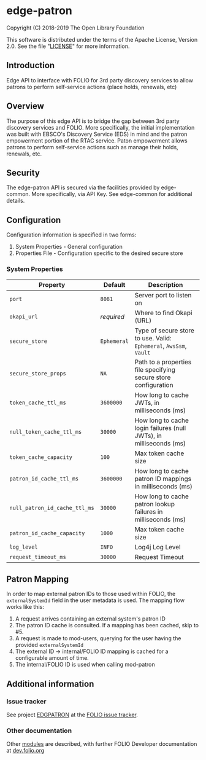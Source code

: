 # edge-patron

Copyright (C) 2018-2019 The Open Library Foundation

This software is distributed under the terms of the Apache License,
Version 2.0. See the file "[LICENSE](LICENSE)" for more information.

## Introduction

Edge API to interface with FOLIO for 3rd party discovery services to allow patrons to perform self-service actions (place holds, renewals, etc)

## Overview

The purpose of this edge API is to bridge the gap between 3rd party discovery services and FOLIO.  More specifically, the initial implementation was built with EBSCO's Discovery Service (EDS) in mind and the patron empowerment portion of the RTAC service.  Paton empowerment allows patrons to perform self-service actions such as manage their holds, renewals, etc.

## Security

The edge-patron API is secured via the facilities provided by edge-common.  More specifically, via API Key.  See edge-common for additional details.

## Configuration

Configuration information is specified in two forms:
1. System Properties - General configuration
1. Properties File - Configuration specific to the desired secure store

### System Properties

Property                      | Default     | Description
----------------------------- | ----------- | -------------
`port`                        | `8081`      | Server port to listen on
`okapi_url`                   | *required*  | Where to find Okapi (URL)
`secure_store`                | `Ephemeral` | Type of secure store to use.  Valid: `Ephemeral`, `AwsSsm`, `Vault`
`secure_store_props`          | `NA`        | Path to a properties file specifying secure store configuration
`token_cache_ttl_ms`          | `3600000`   | How long to cache JWTs, in milliseconds (ms)
`null_token_cache_ttl_ms`     | `30000`     | How long to cache login failures (null JWTs), in milliseconds (ms)
`token_cache_capacity`        | `100`       | Max token cache size
`patron_id_cache_ttl_ms`      | `3600000`   | How long to cache patron ID mappings in milliseconds (ms)
`null_patron_id_cache_ttl_ms` | `30000`     | How long to cache patron lookup failures in milliseconds (ms)
`patron_id_cache_capacity`    | `1000`      | Max token cache size
`log_level`                   | `INFO`      | Log4j Log Level
`request_timeout_ms`          | `30000`     | Request Timeout

## Patron Mapping

In order to map external patron IDs to those used within FOLIO, the `externalSystemId` field in the user metadata is used.  The mapping flow works like this:

1. A request arrives containing an external system's patron ID
1. The patron ID cache is consulted.  If a mapping has been cached, skip to #5.
1. A request is made to mod-users, querying for the user having the provided `externalSystemId`
1. The external ID -> internal/FOLIO ID mapping is cached for a configurable amount of time.
1. The internal/FOLIO ID is used when calling mod-patron

## Additional information

### Issue tracker

See project [EDGPATRON](https://issues.folio.org/browse/EDGPATRON)
at the [FOLIO issue tracker](https://dev.folio.org/guidelines/issue-tracker).

### Other documentation

Other [modules](https://dev.folio.org/source-code/#server-side) are described,
with further FOLIO Developer documentation at [dev.folio.org](https://dev.folio.org/)

